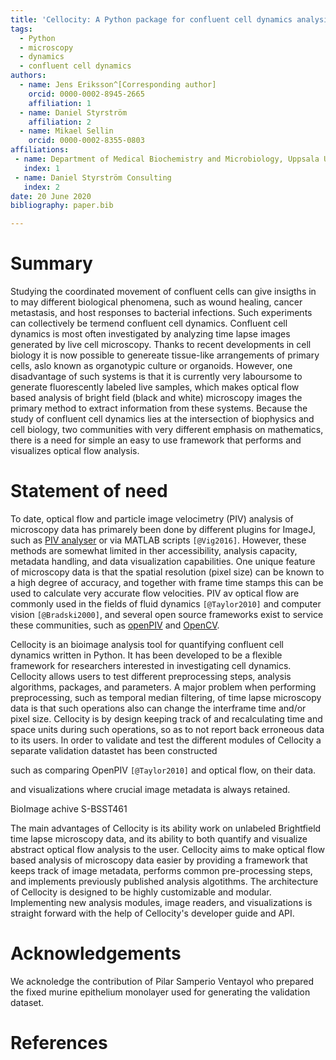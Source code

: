 ```yaml
---
title: 'Cellocity: A Python package for confluent cell dynamics analysis'
tags:
  - Python
  - microscopy
  - dynamics
  - confluent cell dynamics
authors:
  - name: Jens Eriksson^[Corresponding author]
    orcid: 0000-0002-8945-2665
    affiliation: 1
  - name: Daniel Styrström
    affiliation: 2
  - name: Mikael Sellin
    orcid: 0000-0002-8355-0803
affiliations:
 - name: Department of Medical Biochemistry and Microbiology, Uppsala University
   index: 1
 - name: Daniel Styrström Consulting
   index: 2
date: 20 June 2020
bibliography: paper.bib

---
```


# Summary

Studying the coordinated movement of confluent cells can give insigths in to may different biological phenomena, such as wound healing, cancer metastasis, and host responses to bacterial infections. Such experiments can collectively be termend confluent cell dynamics. Confluent cell dynamics is most often investigated by analyzing time lapse images generated by live cell microscopy. Thanks to recent developments in cell biology it is now possible to genereate tissue-like arrangements of primary cells, aslo known as organotypic culture or organoids. However, one disadvantage of such systems is that it is currently very laboursome to generate fluorescently labeled live samples, which makes optical flow based analysis of bright field (black and white) microscopy images the primary method to extract information from these systems. Because the study of confluent cell dynamics lies at the intersection of biophysics and cell biology, two communities with very different emphasis on mathematics, there is a need for simple an easy to use framework that performs and visualizes optical flow analysis.


# Statement of need

To date, optical flow and particle image velocimetry (PIV) analysis of microscopy data has primarely been done by different plugins for ImageJ, such as [PIV analyser](https://imagej.net/PIV_analyser) or via  MATLAB scripts `[@Vig2016]`. However, these methods are somewhat limited in ther accessibility, analysis capacity, metadata handling, and data visualization capabilities. One unique feature of microscopy data is that the spatial resolution (pixel size) can be known to a high degree of accuracy, and together with frame time stamps this can be used to calculate very accurate flow velocities. PIV av optical flow are commonly used in the fields of fluid dynamics `[@Taylor2010]` and computer vision `[@Bradski2000]`, and several open source frameworks exist to service these communities, such as [openPIV](http://www.openpiv.net/) and [OpenCV](https://opencv.org/).

Cellocity is an bioimage analysis tool for quantifying confluent cell dynamics written in Python. It has been developed to be a flexible framework for researchers interested in investigating cell dynamics. Cellocity allows users to test different preprocessing steps,  analysis algorithms, packages, and parameters. A major problem when performing preprocessing, such as temporal median filtering,  of time lapse microscopy data is that such operations also can change the interframe time  and/or pixel size. Cellocity is by design keeping track of and recalculating time and space units during such operations, so as to not report back erroneous data to its users. In order to validate and test the different modules of Cellocity a separate validation datastet has been constructed

such as comparing OpenPIV `[@Taylor2010]` and optical flow, on their data.

and visualizations where crucial image metadata is always retained.

BioImage achive S-BSST461

The main advantages of Cellocity is its ability work on unlabeled Brightfield time lapse microscopy data, and its ability to both quantify and visualize abstract optical flow analysis to the user. Cellocity aims to make optical flow based analysis of microscopy data easier by providing a framework that keeps track of image metadata, performs common pre-processing steps, and implements previously published analysis algotithms. The architecture of Cellocity is designed to be highly customizable and modular. Implementing new analysis modules, image readers, and visualizations is straight forward with the help of Cellocity's developer guide and API.

# Acknowledgements

We acknoledge the contribution of Pilar Samperio Ventayol who prepared the fixed murine epithelium monolayer used for generating the validation dataset.

# References
